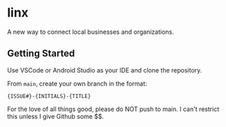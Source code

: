 # linx

A new way to connect local businesses and organizations.

## Getting Started

Use VSCode or Android Studio as your IDE and clone the repository.

From `main`, create your own branch in the format:
```
{ISSUE#}-{INITIALS}-{TITLE}
```

For the love of all things good, please do NOT push to main. I can't restrict this unless I give Github some $$. 
